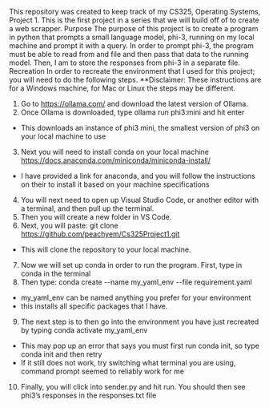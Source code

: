 This repository was created to keep track of my CS325, Operating Systems, Project 1. This is the first project in a series that we will build off of to create a web scrapper.
Purpose
	The purpose of this project is to create a program in python that prompts a small language model, phi-3, running on my local machine and prompt it with a query. In order to prompt phi-3, the program must be able to read from and file and then pass that data to the running model. Then, I am to store the responses from phi-3 in a separate file. 	
Recreation
	In order to recreate the environment that I used for this project; you will need to do the following steps. **Disclaimer: These instructions are for a Windows machine, for Mac or Linux the steps may be different.
1.	Go to https://ollama.com/ and download the latest version of Ollama.
2.	Once Ollama is downloaded, type ollama run phi3:mini and hit enter
-	This downloads an instance of phi3 mini, the smallest version of phi3 on your local machine to use
3.	Next you will need to install conda on your local machine https://docs.anaconda.com/miniconda/miniconda-install/
-	I have provided a link for anaconda, and you will follow the instructions on their to install it based on your machine specifications
4.	You will next need to open up Visual Studio Code, or another editor with a terminal, and then pull up the terminal. 
5.	Then you will create a new folder in VS Code.
6.	Next, you will paste: git clone https://github.com/peachyem/Cs325Project1.git
-	This will clone the repository to your local machine.
7.	Now we will set up conda in order to run the program. First, type in conda in the terminal
8.	Then type: conda create --name my_yaml_env --file requirement.yaml
-	my_yaml_env can be named anything you prefer for your environment
-	this installs all specific packages that I have.
9.	The next step is to then go into the environment you have just recreated by typing conda activate my_yaml_env 
-	This may pop up an error that says you must first run conda init, so type conda init and then retry
-	If it still does not work, try switching what terminal you are using, command prompt seemed to reliably work for me
10.	Finally, you will click into sender.py and hit run. You should then see phi3’s responses in the responses.txt file
	
